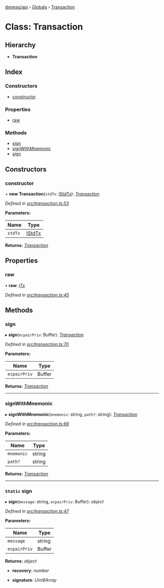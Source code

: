 [@mesg/api](../README.md) › [Globals](../globals.md) › [Transaction](transaction.md)

# Class: Transaction

## Hierarchy

* **Transaction**

## Index

### Constructors

* [constructor](transaction.md#constructor)

### Properties

* [raw](transaction.md#raw)

### Methods

* [sign](transaction.md#sign)
* [signWithMnemonic](transaction.md#signwithmnemonic)
* [sign](transaction.md#static-sign)

## Constructors

###  constructor

\+ **new Transaction**(`stdTx`: [IStdTx](../globals.md#istdtx)): *[Transaction](transaction.md)*

*Defined in [src/transaction.ts:53](https://github.com/mesg-foundation/js-sdk/blob/d03eddc/packages/api/src/transaction.ts#L53)*

**Parameters:**

Name | Type |
------ | ------ |
`stdTx` | [IStdTx](../globals.md#istdtx) |

**Returns:** *[Transaction](transaction.md)*

## Properties

###  raw

• **raw**: *[ITx](../globals.md#itx)*

*Defined in [src/transaction.ts:45](https://github.com/mesg-foundation/js-sdk/blob/d03eddc/packages/api/src/transaction.ts#L45)*

## Methods

###  sign

▸ **sign**(`ecpairPriv`: Buffer): *[Transaction](transaction.md)*

*Defined in [src/transaction.ts:70](https://github.com/mesg-foundation/js-sdk/blob/d03eddc/packages/api/src/transaction.ts#L70)*

**Parameters:**

Name | Type |
------ | ------ |
`ecpairPriv` | Buffer |

**Returns:** *[Transaction](transaction.md)*

___

###  signWithMnemonic

▸ **signWithMnemonic**(`mnemonic`: string, `path?`: string): *[Transaction](transaction.md)*

*Defined in [src/transaction.ts:66](https://github.com/mesg-foundation/js-sdk/blob/d03eddc/packages/api/src/transaction.ts#L66)*

**Parameters:**

Name | Type |
------ | ------ |
`mnemonic` | string |
`path?` | string |

**Returns:** *[Transaction](transaction.md)*

___

### `Static` sign

▸ **sign**(`message`: string, `ecpairPriv`: Buffer): *object*

*Defined in [src/transaction.ts:47](https://github.com/mesg-foundation/js-sdk/blob/d03eddc/packages/api/src/transaction.ts#L47)*

**Parameters:**

Name | Type |
------ | ------ |
`message` | string |
`ecpairPriv` | Buffer |

**Returns:** *object*

* **recovery**: *number*

* **signature**: *Uint8Array*
